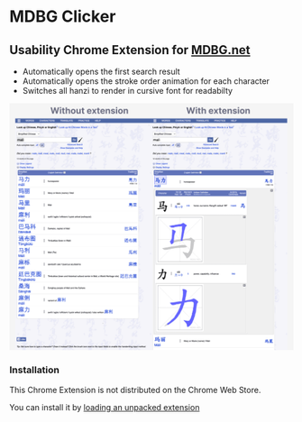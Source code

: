# MDBG Clicker

## Usability Chrome Extension for [MDBG.net](https://www.mdbg.net/)

- Automatically opens the first search result
- Automatically opens the stroke order animation for each character
- Switches all hanzi to render in cursive font for readabilty

![Before and after using extension](https://github.com/itswil/mdbg-clicker/blob/main/screenshot.png "Before and after using extension")

### Installation

This Chrome Extension is not distributed on the Chrome Web Store.

You can install it by [loading an unpacked extension](https://developer.chrome.com/docs/extensions/get-started/tutorial/hello-world#load-unpacked)
